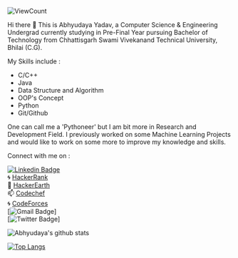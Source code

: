  ![ViewCount](https://views.whatilearened.today/views/github/Abhyudaya-1999/Abhyudaya-1999.svg?cache=remove)<br>

Hi there 👋 This is Abhyudaya Yadav, a Computer Science & Engineering Undergrad currently studying in Pre-Final Year pursuing Bachelor of Technology from Chhattisgarh Swami Vivekanand Technical University, Bhilai (C.G). 

My Skills include :
* C/C++
* Java
* Data Structure and Algorithm
* OOP's Concept
* Python 
* Git/Github

One can call me a 'Pythoneer' but I am bit more in Research and Development Field. I previously worked on some Machine Learning Projects and would like to work on some more to improve my knowledge and skills.

Connect with me on :

[![Linkedin Badge](https://img.shields.io/badge/-AbhyudayaYadav-blue?style=flat-square&logo=Linkedin&logoColor=white&link=https://https://www.linkedin.com/in/abhyudaya-yadav-3b0a541b0/)](https://www.linkedin.com/in/abhyudaya-yadav-3b0a541b0/)<br>
:cyclone: [HackerRank](https://www.hackerrank.com/abhyudayayadav07/)<br>
:large_blue_circle: [HackerEarth](https://www.hackerearth.com/@abhyudayayadav07)<br>
📫 [Codechef](https://www.codechef.com/users/starprince007)<br>
:cyclone: [CodeForces](https://codeforces.com/profile/Starprince07)<br>
[![Gmail Badge](https://img.shields.io/badge/-abhyudayayadav1999@gmail.com-db4437?style=flat-square&logo=Gmail&logoColor=white&link=mailto:abhyudayayadav1999@gmail.com)]<br>
[![Twitter Badge](https://img.shields.io/badge/-@AbhyudayaYadav3-1ca0f1?style=flat-square&labelColor=1ca0f1&logo=twitter&logoColor=white&link=[https://twitter.com/AbhyudayaYadav3](https://twitter.com/AbhyudayaYadav3))]

![Abhyudaya's github stats](https://github-readme-stats.vercel.app/api?username=Abhyudaya-1999&count_private=true&show_icons=true&theme=radical)

[![Top Langs](https://github-readme-stats.vercel.app/api/top-langs/?username=Abhyudaya-1999&layout=compact)](https://github.com/Abhyudaya-1999/github-readme-stats)

<!--
**Abhyudaya-1999/Abhyudaya-1999** is a ✨ _special_ ✨ repository because its `README.md` (this file) appears on your GitHub profile.

Here are some ideas to get you started:

- 🔭 I’m currently working on ...
- 🌱 I’m currently learning ...
- 👯 I’m looking to collaborate on ...
- 🤔 I’m looking for help with ...
- 💬 Ask me about ...
- 📫 How to reach me: ...
- 😄 Pronouns: ...
- ⚡ Fun fact: ...
-->

